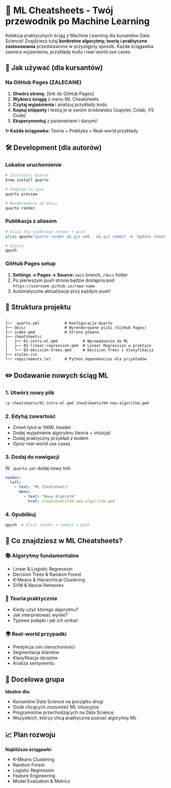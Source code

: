 # 🤖 ML Cheatsheets - Twój przewodnik po Machine Learning

Kolekcja praktycznych ściąg z Machine Learning dla kursantów Data Science! Znajdziesz tutaj **konkretne algorytmy, teorię i praktyczne zastosowania** przedstawione w przystępny sposób. Każda ściągawka zawiera wyjaśnienia, przykłady kodu i real-world use cases.

## 🚀 Jak używać (dla kursantów)

### Na GitHub Pages (ZALECANE)
1. **Otwórz stronę:** [link do GitHub Pages]
2. **Wybierz ściągę** z menu ML Cheatsheets
3. **Czytaj wyjaśnienia** i analizuj przykłady kodu
4. **Kopiuj snippety** i testuj je w swoim środowisku (Jupyter, Colab, VS Code)
5. **Eksperymentuj** z parametrami i danymi!

**✨ Każda ściągawka:** Teoria + Praktyka + Real-world przykłady

## 🛠️ Development (dla autorów)

### Lokalne uruchomienie
```bash
# Zainstaluj Quarto
brew install quarto

# Podgląd na żywo
quarto preview

# Renderowanie do docs/
quarto render
```

### Publikacja z aliasem
```bash
# Alias dla szybkiego render + push
alias qpush="quarto render && git add . && git commit -m 'Update cheatsheets' && git push"

# Użycie
qpush
```

### GitHub Pages setup
1. **Settings → Pages → Source:** `main` branch, `/docs` folder
2. Po pierwszym push strona będzie dostępna pod `https://username.github.io/repo-name`
3. Automatyczne aktualizacje przy każdym push!

## 📁 Struktura projektu
```
.
├── _quarto.yml           # Konfiguracja Quarto
├── docs/                 # Wyrenderowane pliki (GitHub Pages)
├── index.qmd             # Strona główna
├── cheatsheets/
│   ├── 01-intro-ml.qmd           # Wprowadzenie do ML
│   ├── 02-linear-regression.qmd  # Linear Regression w praktyce
│   └── 03-decision-trees.qmd     # Decision Trees i klasyfikacja
├── styles.css
└── requirements.txt      # Python dependencies dla przykładów
```

## ✏️ Dodawanie nowych ściąg ML

### 1. Utwórz nowy plik
```bash
cp cheatsheets/01-intro-ml.qmd cheatsheets/04-new-algorithm.qmd
```

### 2. Edytuj zawartość
- Zmień tytuł w YAML header
- Dodaj wyjaśnienie algorytmu (teoria + intuicja)
- Dodaj praktyczny przykład z kodem
- Opisz real-world use cases

### 3. Dodaj do nawigacji
W `_quarto.yml` dodaj nowy link:
```yaml
navbar:
  left:
    - text: "ML Cheatsheets"
      menu:
        - text: "Nowy Algorytm"
          href: cheatsheets/04-new-algorithm.qmd
```

### 4. Opublikuj
```bash
qpush  # alias render + commit + push
```

## 🧠 Co znajdziesz w ML Cheatsheets?

### 📚 **Algorytmy fundamentalne**
- Linear & Logistic Regression
- Decision Trees & Random Forest  
- K-Means & Hierarchical Clustering
- SVM & Neural Networks

### 🔬 **Teoria praktycznie**
- Kiedy użyć którego algorytmu?
- Jak interpretować wyniki?
- Typowe pułapki i jak ich unikać

### 🌍 **Real-world przypadki**
- Predykcja cen nieruchomości
- Segmentacja klientów
- Klasyfikacja obrazów
- Analiza sentymentu

## 🎯 Docelowa grupa

**Idealne dla:**
- Kursantów Data Science na początku drogi
- Osób chcących zrozumieć ML intuicyjnie
- Programistów przechodzących na Data Science
- Wszystkich, którzy chcą praktycznie poznać algorytmy ML

## 📈 Plan rozwoju

**Najbliższe ściągawki:**
- K-Means Clustering 
- Random Forest
- Logistic Regression
- Feature Engineering
- Model Evaluation & Metrics